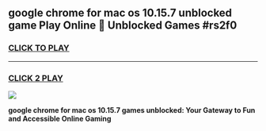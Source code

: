 
## google chrome for mac os 10.15.7 unblocked game Play Online 👋 Unblocked Games #rs2f0
<h3>
<a href="https://premium.freeplayer.one?title=google_chrome_for_mac_os_10.15.7&ref=21F">CLICK TO PLAY</a></h3>
<hr>

<h3>
<a href="https://premium.freeplayer.one?title=google_chrome_for_mac_os_10.15.7&ref=21F">CLICK 2 PLAY</a>
  
</h3>

<a href="https://premium.freeplayer.one?title=google_chrome_for_mac_os_10.15.7&ref=21F/"><img src="https://clearcache.store/games.png"></a>


**google chrome for mac os 10.15.7 games unblocked: Your Gateway to Fun and Accessible Online Gaming**
